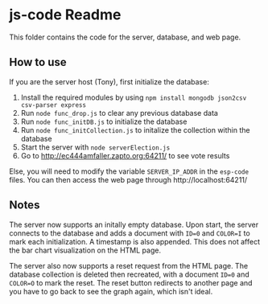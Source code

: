 # js-code Readme

This folder contains the code for the server, database, and web page.

## How to use
If you are the server host (Tony), first initialize the database:
1. Install the required modules by using `npm install mongodb json2csv csv-parser express`
2. Run `node func_drop.js` to clear any previous database data
3. Run `node func_initDB.js` to initialize the database
4. Run `node func_initCollection.js` to initalize the collection within the database
5. Start the server with `node serverElection.js`
6. Go to http://ec444amfaller.zapto.org:64211/ to see vote results

Else, you will need to modify the variable `SERVER_IP_ADDR` in the `esp-code` files. You can then access the web page through http://localhost:64211/ 

## Notes
The server now supports an initally empty database. Upon start, the server connects to the database and adds a document with `ID=0` and `COLOR=I` to mark each initialization. A timestamp is also appended. This does not affect the bar chart visualization on the HTML page.

The server also now supports a reset request from the HTML page. The database collection is deleted then recreated, with a document `ID=0` and `COLOR=O` to mark the reset. The reset button redirects to another page and you have to go back to see the graph again, which isn't ideal.
